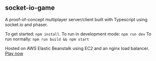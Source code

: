 ## socket-io-game ##
A proof-of-concept multiplayer server/client built with Typescript using socket.io and phaser. 

To get started: `npm install`.
To run in development mode: `npm run dev`
To run normally: `npm run build && npm start`

Hosted on AWS Elastic Beanstalk using EC2 and an nginx load balancer. 
[Play now](http://samplegame-env.eba-x3p2ipvd.us-east-2.elasticbeanstalk.com/)
